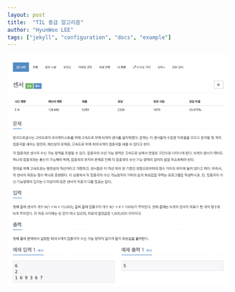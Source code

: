 ```yaml
---
layout: post
title:  "TIL 중급 알고리즘"
author: "HyunWoo LEE"
tags: ["jekyll", "configuration", "docs", "example"]
---
```


![센서](https://github.com/hyunwlee-dev/TIL/blob/main/images/2212센서.png)
